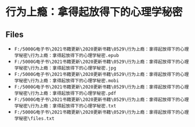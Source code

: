 # 行为上瘾：拿得起放得下的心理学秘密

## Files

- `F:/5000G电子书\2021书籍更新\2020更新书籍\0529\行为上瘾：拿得起放得下的心理学秘密\行为上瘾：拿得起放得下的心理学秘密.epub`
- `F:/5000G电子书\2021书籍更新\2020更新书籍\0529\行为上瘾：拿得起放得下的心理学秘密\行为上瘾：拿得起放得下的心理学秘密.jpg`
- `F:/5000G电子书\2021书籍更新\2020更新书籍\0529\行为上瘾：拿得起放得下的心理学秘密\行为上瘾：拿得起放得下的心理学秘密.mobi`
- `F:/5000G电子书\2021书籍更新\2020更新书籍\0529\行为上瘾：拿得起放得下的心理学秘密\行为上瘾：拿得起放得下的心理学秘密.pdf`
- `F:/5000G电子书\2021书籍更新\2020更新书籍\0529\行为上瘾：拿得起放得下的心理学秘密\行为上瘾：拿得起放得下的心理学秘密.txt`
- `F:/5000G电子书\2021书籍更新\2020更新书籍\0529\行为上瘾：拿得起放得下的心理学秘密\files.txt`
